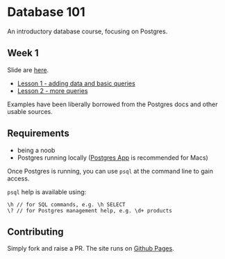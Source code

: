# Database 101

An introductory database course, focusing on Postgres.

## Week 1

Slide are
[here](https://docs.google.com/presentation/d/e/2PACX-1vS523DmMz-8ykd60BseWmh5gv2Zhhfzz_l6bJhJ3ql4dcpb4vGOwLDvTMmV8yAsd4R_3JX_itYIK5Ip/pub?start=false&loop=false&delayms=3000#slide=id.g293ad384ec_0_140).

* [Lesson 1 - adding data and basic queries](lessons/lesson-1.html)
* [Lesson 2 - more queries](lessons/lesson-2.html)

Examples have been liberally borrowed from the Postgres docs and other
usable sources.

## Requirements

* being a noob
* Postgres running locally ([Postgres App](https://postgresapp.com/)
  is recommended for Macs)

Once Postgres is running, you can use `psql` at the command line to
gain access.

`psql` help is available using:

    \h // for SQL commands, e.g. \h SELECT
    \? // for Postgres management help, e.g. \d+ products

## Contributing

Simply fork and raise a PR. The site runs on
[Github Pages](https://help.github.com/categories/github-pages-basics/).
